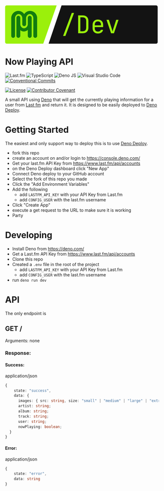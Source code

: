 ![DotMH](https://github.com/dotmh/dotmh/raw/master/logo.png)

# Now Playing API

![Last.fm](https://img.shields.io/badge/last.fm-D51007?style=for-the-badge&logo=last.fm&logoColor=white)
![TypeScript](https://img.shields.io/badge/typescript-%23007ACC.svg?style=for-the-badge&logo=typescript&logoColor=white)
![Deno JS](https://img.shields.io/badge/deno%20js-000000?style=for-the-badge&logo=deno&logoColor=white)
![Visual Studio Code](https://img.shields.io/badge/Visual%20Studio%20Code-0078d7.svg?style=for-the-badge&logo=visual-studio-code&logoColor=white)
[![Conventional Commits](https://img.shields.io/badge/Conventional%20Commits-%23FE5196?style=for-the-badge&logo=conventionalcommits&logoColor=white)](https://conventionalcommits.org)

[![License](https://img.shields.io/badge/License-Apache_2.0-blue.svg?style=for-the-badge&)](https://opensource.org/licenses/Apache-2.0)
[![Contributor Covenant](https://img.shields.io/badge/Contributor%20Covenant-2.1-4baaaa.svg?style=for-the-badge&)](code_of_conduct.md)

A small API using [Deno](https://deno.com) that will get the currently playing information for a user from [Last fm](https://last.fm) and return it. It is designed to be easily deployed to [Deno Deploy](https://deno.com/deploy).

# Getting Started

The easiest and only support way to deploy this is to use [Deno Deploy](https://deno.com/deploy).

- fork this repo
- create an account on and/or login to <https://console.deno.com/>
- Get your last.fm API Key from <https://www.last.fm/api/accounts>
- on the Deno Deploy dashboard click "New App"
- Connect Deno deploy to your GitHub account
- Select the fork of this repo you made
- Click the "Add Environment Variables"
- Add the following
  - add `LASTFM_API_KEY` with your API Key from Last.fm
  - add `CONFIG_USER` with the last.fm username
- Click "Create App"
- execute a get request to the URL to make sure it is working
- Party

# Developing

- Install Deno from <https://deno.com/>
- Get a Last.fm API Key from <https://www.last.fm/api/accounts>
- Clone this repo
- Created a `.env` file in the root of the project
  - add `LASTFM_API_KEY` with your API Key from Last.fm
  - add `CONFIG_USER` with the last.fm username
- run `deno run dev`

# API

The only endpoint is

## GET /

Arguments: none

### Response:

#### Success:

application/json

```typescript
{
    state: "success",
    data: {
      images: { src: string, size: "small" | "medium" | "large" | "extralarge" }[];
      artist: string;
      album: string;
      track: string;
      user: string;
      nowPlaying: boolean;
  }
}
```

#### Error:

application/json

```typescript
{
    state: "error",
    data: string
}
```
